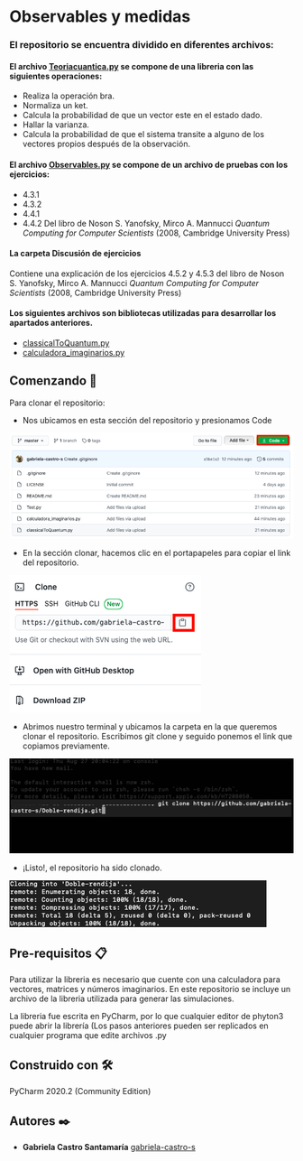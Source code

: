 # Observables y medidas

### El repositorio se encuentra dividido en diferentes archivos:

#### El archivo [Teoriacuantica.py](https://github.com/gabriela-castro-s/Observables/blob/main/Teoriacuantica.py) se compone de una libreria con las siguientes operaciones:

- Realiza la operación bra.
- Normaliza un ket.
- Calcula la probabilidad de que un vector este en el estado dado.
- Hallar la varianza.
- Calcula la probabilidad de que el sistema transite a alguno de los vectores propios después de la observación.

#### El archivo [Observables.py](https://github.com/gabriela-castro-s/Observables/blob/main/Observables.py) se compone de un archivo de pruebas con los ejercicios:

- 4.3.1
- 4.3.2
- 4.4.1
- 4.4.2
Del libro de Noson S. Yanofsky, Mirco A. Mannucci _Quantum Computing for Computer Scientists_ (2008, Cambridge University Press)

#### La carpeta Discusión de ejercicios

Contiene una explicación de los ejercicios 4.5.2 y 4.5.3 del libro de Noson S. Yanofsky, Mirco A. Mannucci _Quantum Computing for Computer Scientists_ (2008, Cambridge University Press)

#### Los siguientes archivos son bibliotecas utilizadas para desarrollar los apartados anteriores.

- [classicalToQuantum.py](https://github.com/gabriela-castro-s/Observables/blob/main/classicalToQuantum.py)
- [calculadora_imaginarios.py](https://github.com/gabriela-castro-s/Observables/blob/main/calculadora_imaginarios.py)

## Comenzando 🚀

Para clonar el repositorio:

- Nos ubicamos en esta sección del repositorio y presionamos Code

![alt text](https://github.com/gabriela-castro-s/img/blob/master/cnyt1.png?raw=true)

- En la sección clonar, hacemos clic en el portapapeles para copiar el link del repositorio.

![alt text](https://github.com/gabriela-castro-s/img/blob/master/cnyt2.png?raw=true)

- Abrimos nuestro terminal y ubicamos la carpeta en la que queremos clonar el repositorio. 
Escribimos git clone y seguido ponemos el link que copiamos previamente. 

![alt text](https://github.com/gabriela-castro-s/img/blob/master/cnyt3.png?raw=true)

- ¡Listo!, el repositorio ha sido clonado.

![alt text](https://github.com/gabriela-castro-s/img/blob/master/cnyt4.png?raw=true)

## Pre-requisitos 📋

Para utilizar la libreria es necesario que cuente con una calculadora para vectores, matrices y números imaginarios. En este repositorio se incluye un 
archivo de la libreria utilizada para generar las simulaciones.

La libreria fue escrita en PyCharm, por lo que cualquier editor de phyton3 puede abrir la librería (Los pasos anteriores pueden ser replicados 
en cualquier programa que edite archivos .py

## Construido con 🛠️

PyCharm 2020.2 (Community Edition)

## Autores ✒️

* **Gabriela Castro Santamaría** [gabriela-castro-s](https://github.com/gabriela-castro-s) 
